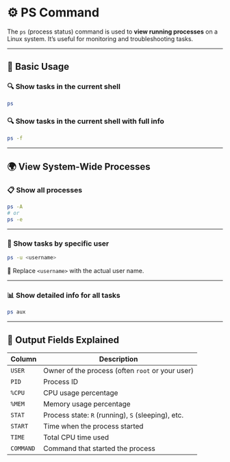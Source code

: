 # ⚙️ PS Command

The `ps` (process status) command is used to **view running processes** on a Linux system. It’s useful for monitoring and troubleshooting tasks.

---

## 🧾 Basic Usage

### 🔍 Show tasks in the current shell

```bash
ps
```

### 🔍 Show tasks in the current shell with **full info**

```bash
ps -f
```

---

## 🌍 View System-Wide Processes

### 📋 Show **all** processes

```bash
ps -A
# or
ps -e
```

---

### 👤 Show tasks by **specific user**

```bash
ps -u <username>
```

📌 Replace `<username>` with the actual user name.

---

### 📊 Show **detailed info for all** tasks

```bash
ps aux
```

---

## 📘 Output Fields Explained

| Column    | Description                                        |
| --------- | -------------------------------------------------- |
| `USER`    | Owner of the process (often `root` or your user)   |
| `PID`     | Process ID                                         |
| `%CPU`    | CPU usage percentage                               |
| `%MEM`    | Memory usage percentage                            |
| `STAT`    | Process state: `R` (running), `S` (sleeping), etc. |
| `START`   | Time when the process started                      |
| `TIME`    | Total CPU time used                                |
| `COMMAND` | Command that started the process                   |


